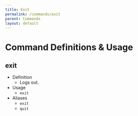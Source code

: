 ```yaml
---
title: Exit
permalink: /commands/exit
parent: Commands
layout: default
---
```


# Command Definitions & Usage

## exit

- Definition
  - Logs out.
- Usage
  - `exit`
- Aliases
  - `exit`
  - `quit`
